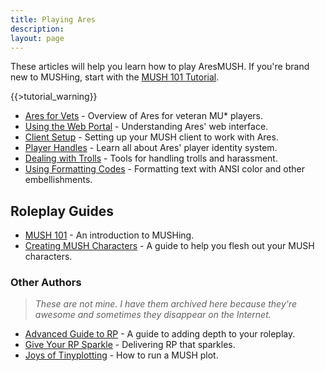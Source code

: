 ```yaml
---
title: Playing Ares
description:
layout: page
---
```


These articles will help you learn how to play AresMUSH.  If you're brand new to MUSHing, start with the [MUSH 101 Tutorial](/mush-101).

{{>tutorial_warning}}

* [Ares for Vets](/tutorials/play/ares-for-vets) - Overview of Ares for veteran MU\* players.
* [Using the Web Portal](/web-portal) - Understanding Ares' web interface.
* [Client Setup](/clients) - Setting up your MUSH client to work with Ares.
* [Player Handles](/handles) - Learn all about Ares' player identity system.
* [Dealing with Trolls](/tutorials/manage/trolls) - Tools for handling trolls and harassment.
* [Using Formatting Codes](/tutorials/code/formatting) - Formatting text with ANSI color and other embellishments.

## Roleplay Guides

* [MUSH 101](/mush-101) - An introduction to MUSHing.
* [Creating MUSH Characters](/articles/creating-mush-characters) - A guide to help you flesh out your MUSH characters.


### Other Authors 

> *These are not mine.  I have them archived here because they're awesome and sometimes they disappear on the Internet.*

* [Advanced Guide to RP](/articles/advanced-guide-to-rp) - A guide to adding depth to your roleplay.
* [Give Your RP Sparkle](/articles/give-your-rp-sparkle) - Delivering RP that sparkles.
* [Joys of Tinyplotting](/articles/joys-of-tinyplotting) - How to run a MUSH plot.
